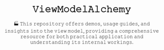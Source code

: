 <h1 align="center">𝚅𝚒𝚎𝚠𝙼𝚘𝚍𝚎𝚕𝙰𝚕𝚌𝚑𝚎𝚖𝚢</h1>

<div align="center">
  



</div>

<div align="center">

🏭 𝚃𝚑𝚒𝚜 𝚛𝚎𝚙𝚘𝚜𝚒𝚝𝚘𝚛𝚢 𝚘𝚏𝚏𝚎𝚛𝚜 𝚍𝚎𝚖𝚘𝚜, 𝚞𝚜𝚊𝚐𝚎 𝚐𝚞𝚒𝚍𝚎𝚜, 𝚊𝚗𝚍 𝚒𝚗𝚜𝚒𝚐𝚑𝚝𝚜 𝚒𝚗𝚝𝚘 𝚝𝚑𝚎 𝚟𝚒𝚎𝚠 𝚖𝚘𝚍𝚎𝚕, 𝚙𝚛𝚘𝚟𝚒𝚍𝚒𝚗𝚐 𝚊 𝚌𝚘𝚖𝚙𝚛𝚎𝚑𝚎𝚗𝚜𝚒𝚟𝚎 𝚛𝚎𝚜𝚘𝚞𝚛𝚌𝚎 𝚏𝚘𝚛 𝚋𝚘𝚝𝚑 𝚙𝚛𝚊𝚌𝚝𝚒𝚌𝚊𝚕 𝚊𝚙𝚙𝚕𝚒𝚌𝚊𝚝𝚒𝚘𝚗 𝚊𝚗𝚍 𝚞𝚗𝚍𝚎𝚛𝚜𝚝𝚊𝚗𝚍𝚒𝚗𝚐 𝚒𝚝𝚜 𝚒𝚗𝚝𝚎𝚛𝚗𝚊𝚕 𝚠𝚘𝚛𝚔𝚒𝚗𝚐𝚜.

</div>
